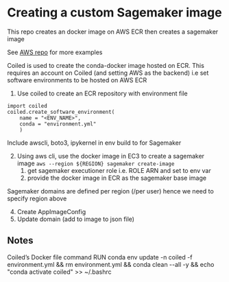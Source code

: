 # Creating a custom Sagemaker image

This repo creates an docker image on AWS ECR then creates a sagemaker image

See [AWS repo](https://github.com/aws-samples/sagemaker-studio-custom-image-samples) for more examples

Coiled is used to create the conda-docker image hosted on ECR.
This requires an account on Coiled (and setting AWS as the backend)
i.e set software environments to be hosted on AWS ECR

1. Use coiled to create an ECR repository with environment file
```
import coiled
coiled.create_software_environment(
	name = "<ENV_NAME>",
	conda = "environment.yml"
	)
```
Include awscli, boto3, ipykernel in env build to for Sagemaker
		
2. Using aws cli, use the docker image in EC3 to create a sagemaker image
`aws --region ${REGION} sagemaker create-image`
    1. get sagemaker executioner role i.e. ROLE ARN and set to env var
    2. provide the docker image in ECR as the sagemaker base image
    
Sagemaker domains are defined per region (/per user) hence we need to specify region above

4. Create AppImageConfig
5. Update domain (add to image to json file)


## Notes

Coiled’s Docker file command
 RUN conda env update -n coiled -f environment.yml     && rm environment.yml     && conda clean --all -y     && echo "conda activate coiled" >> ~/.bashrc


